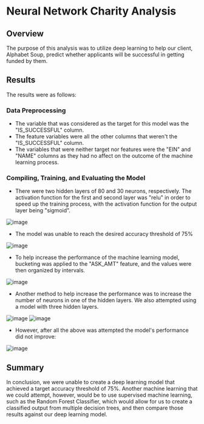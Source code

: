 # Neural Network Charity Analysis
## Overview
The purpose of this analysis was to utilize deep learning to help our client, Alphabet Soup, predict whether applicants will be successful in getting funded by them. 

## Results
The results were as follows:

### Data Preprocessing
* The variable that was considered as the target for this model was the "IS_SUCCESSFUL" column.
* The feature variables were all the other columns that weren't the "IS_SUCCESSFUL" column.
* The variables that were neither target nor features were the "EIN" and "NAME" columns as they had no affect on the outcome of the machine learning process. 

### Compiling, Training, and Evaluating the Model
* There were two hidden layers of 80 and 30 neurons, respectively. The activation function for the first and second layer was "relu" in order to speed up the training process, with the activation function for the output layer being "sigmoid". 

![image](https://user-images.githubusercontent.com/86032451/140669352-f6b4dd08-d10c-47d0-b467-6c2f755c055c.png)

* The model was unable to reach the desired accuracy threshold of 75%

![image](https://user-images.githubusercontent.com/86032451/140669447-90425993-f4a4-4ec1-b2fe-bddd13ee5da8.png)

* To help increase the performance of the machine learning model, bucketing was applied to the "ASK_AMT" feature, and the values were then organized by intervals.

![image](https://user-images.githubusercontent.com/86032451/140669604-0bb4e8d1-9a1f-42e4-a305-090fabb28a80.png)

* Another method to help increase the performance was to increase the number of neurons in one of the hidden layers. We also attempted using a model with three hidden layers. 

![image](https://user-images.githubusercontent.com/86032451/140669648-967cd00e-0f75-4ec3-a162-452ee345dbbc.png)
![image](https://user-images.githubusercontent.com/86032451/140669660-b7a29745-4827-4521-b884-0df97996db07.png)

* However, after all the above was attempted the model's performance did not improve:

![image](https://user-images.githubusercontent.com/86032451/140669751-70b61879-dc1b-4c57-a701-29d8f3261c9e.png)

## Summary
In conclusion, we were unable to create a deep learning model that achieved a target accuracy threshold of 75%. Another machine learning that we could attempt, however, would be to use supervised machine learning, such as the Random Forest Classifier, which would allow for us to create a classified output from multiple decision trees, and then compare those results against our deep learning model. 
